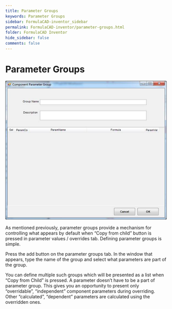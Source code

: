 ```yaml
---
title: Parameter Groups
keywords: Parameter Groups
sidebar: FormulaCAD-inventor_sidebar
permalink: FormulaCAD-inventor/parameter-groups.html
folder: FormulaCAD Inventor
hide_sidebar: false
comments: false
---
```

# Parameter Groups

![](/images/parameter-group.jpg)



As mentioned previously, parameter groups provide a mechanism for controlling what appears by default when “Copy from child” button is pressed in parameter values / overrides tab. Defining parameter groups is simple.

 Press the add button on the parameter groups tab.  In the window that appears, type the name of the group and select what parameters are part of the group.

You can define multiple such groups which will be presented as a list when “Copy from Child” is pressed. A parameter doesn’t have to be a part of parameter group. This gives you an opportunity to present only “overridable”, “independent” component parameters during overriding. Other “calculated”, “dependent” parameters are calculated using the overridden ones.
